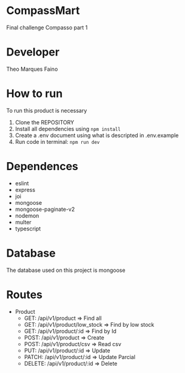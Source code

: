 # CompassMart
Final challenge Compasso part 1 

# Developer
Theo Marques Faino

# How to run
To run this product is necessary
  1. Clone the REPOSITORY
  2. Install all dependencies using `npm install`
  3. Create a .env document using what is descripted in .env.example
  4. Run code in terminal: `npm run dev`

# Dependences
 - eslint
 - express
 - joi
 - mongoose
 - mongoose-paginate-v2
 - nodemon
 - multer
 - typescript

# Database
The database used on this project is mongoose

# Routes
 - Product
    - GET:    /api/v1/product        => Find all
    - GET:    /api/v1/product/low_stock   => Find by low stock
    - GET:    /api/v1/product/:id    => Find by Id
    - POST:   /api/v1/product        => Create
    - POST:   /api/v1/product/csv    => Read csv
    - PUT:    /api/v1/product/:id    => Update
    - PATCH:   /api/v1/product/:id   => Update Parcial
    - DELETE: /api/v1/product/:id    => Delete
